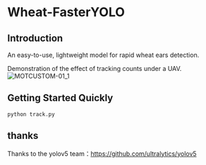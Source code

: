 # Wheat-FasterYOLO
## Introduction
An easy-to-use, lightweight model for rapid wheat ears detection.

Demonstration of the effect of tracking counts under a UAV.
![MOTCUSTOM-01_1](https://github.com/969149731/Wheat-FasterYOLO/assets/84119169/0a14cb3b-9aba-40b1-9f6e-3a3985e0ec53)


## Getting Started Quickly
```
python track.py
```

## thanks
Thanks to the yolov5 team：https://github.com/ultralytics/yolov5
